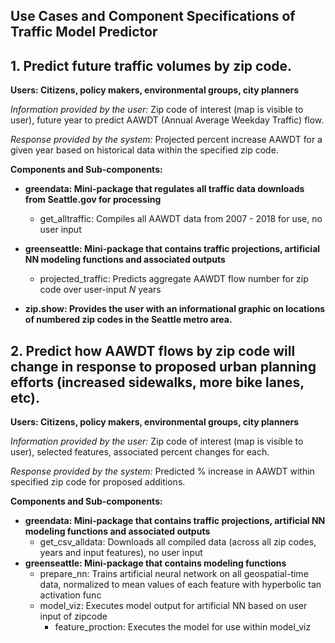 ## Use Cases and Component Specifications of Traffic Model Predictor ##


## 1. Predict future traffic volumes by zip code. ##

**Users: Citizens, policy makers, environmental groups, city planners** 

_Information provided by the user:_ Zip code of interest (map is visible to user), future year to predict AAWDT (Annual Average Weekday Traffic) flow. 

_Response provided by the system:_ Projected percent increase AAWDT for a given year based on historical data within the specified zip code.
 
**Components and Sub-components:**
- **greendata: Mini-package that regulates all traffic data downloads from Seattle.gov for processing**
	- get_alltraffic: Compiles all AAWDT data from 2007 - 2018 for use, no user input
- **greenseattle: Mini-package that contains traffic projections, artificial NN modeling functions and associated outputs**
	- projected_traffic: Predicts aggregate AAWDT flow number for zip code over user-input _N_ years

- **zip.show: Provides the user with an informational graphic on locations of numbered zip codes in the Seattle metro area.**
 
## 2. Predict how AAWDT flows by zip code will change in response to proposed urban planning efforts (increased sidewalks, more bike lanes, etc). ##

**Users: Citizens, policy makers, environmental groups, city planners**

_Information provided by the user:_ Zip code of interest (map is visible to user), selected features, associated percent changes for each.

_Response provided by the system:_ Predicted % increase in AAWDT within specified zip code for proposed additions.


**Components and Sub-components:**
- **greendata: Mini-package that contains traffic projections, artificial NN modeling functions and associated outputs**
	- get_csv_alldata: Downloads all compiled data (across all zip codes, years and input features), no user input
- **greenseattle: Mini-package that contains modeling functions**
	- prepare_nn: Trains artificial neural network on all geospatial-time data, normalized to mean values of each feature with hyperbolic tan activation func
	- model_viz: Executes model output for artificial NN based on user input of zipcode
		- feature_proction: Executes the model for use within model_viz
